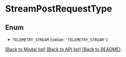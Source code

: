 # StreamPostRequestType


## Enum

* `TELEMETRY_STREAM` (value: `'TELEMETRY_STREAM'`)

[[Back to Model list]](../README.md#documentation-for-models) [[Back to API list]](../README.md#documentation-for-api-endpoints) [[Back to README]](../README.md)


